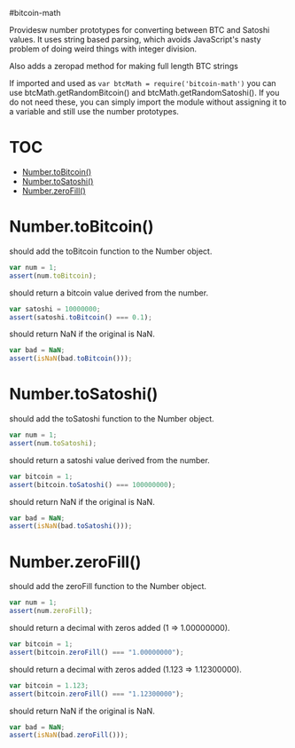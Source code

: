 #bitcoin-math

Providesw number prototypes for converting between BTC and Satoshi values. It
uses string based parsing, which avoids JavaScript's nasty problem of doing
weird things with integer division.

Also adds a zeropad method for making full length BTC strings

If imported and used as `var btcMath = require('bitcoin-math')` you can use
btcMath.getRandomBitcoin() and btcMath.getRandomSatoshi(). If you do not need
these, you can simply import the module without assigning it to a variable and
still use the number prototypes.

# TOC
   - [Number.toBitcoin()](#numbertobitcoin)
   - [Number.toSatoshi()](#numbertosatoshi)
   - [Number.zeroFill()](#numberzerofill)

<a name=""></a>
 
<a name="numbertobitcoin"></a>
# Number.toBitcoin()
should add the toBitcoin function to the Number object.

```js
var num = 1;
assert(num.toBitcoin);
```

should return a bitcoin value derived from the number.

```js
var satoshi = 10000000;
assert(satoshi.toBitcoin() === 0.1);
```

should return NaN if the original is NaN.

```js
var bad = NaN;
assert(isNaN(bad.toBitcoin()));
```

<a name="numbertosatoshi"></a>
# Number.toSatoshi()
should add the toSatoshi function to the Number object.

```js
var num = 1;
assert(num.toSatoshi);
```

should return a satoshi value derived from the number.

```js
var bitcoin = 1;
assert(bitcoin.toSatoshi() === 100000000);
```

should return NaN if the original is NaN.

```js
var bad = NaN;
assert(isNaN(bad.toSatoshi()));
```

<a name="numberzerofill"></a>
# Number.zeroFill()
should add the zeroFill function to the Number object.

```js
var num = 1;
assert(num.zeroFill);
```

should return a decimal with zeros added (1 => 1.00000000).

```js
var bitcoin = 1;
assert(bitcoin.zeroFill() === "1.00000000");
```

should return a decimal with zeros added (1.123 => 1.12300000).

```js
var bitcoin = 1.123;
assert(bitcoin.zeroFill() === "1.12300000");
```

should return NaN if the original is NaN.

```js
var bad = NaN;
assert(isNaN(bad.zeroFill()));
```




